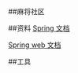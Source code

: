 ##麻将社区

##资料
[Spring 文档](https://spring.io)

[Spring web 文档](https://spring.io/guides/gs/serving-web-content/)

##工具